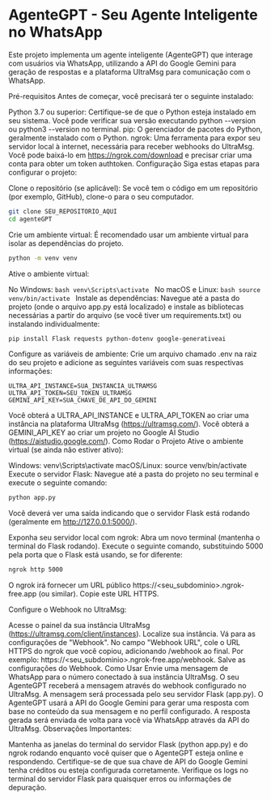 <h1>AgenteGPT - Seu Agente Inteligente no WhatsApp</h1>

Este projeto implementa um agente inteligente (AgenteGPT) que interage com usuários via WhatsApp, utilizando a API do Google Gemini para geração de respostas e a plataforma UltraMsg para comunicação com o WhatsApp.

Pré-requisitos
Antes de começar, você precisará ter o seguinte instalado:

Python 3.7 ou superior: Certifique-se de que o Python esteja instalado em seu sistema. Você pode verificar sua versão executando python --version ou python3 --version no terminal.
pip: O gerenciador de pacotes do Python, geralmente instalado com o Python.
ngrok: Uma ferramenta para expor seu servidor local à internet, necessária para receber webhooks do UltraMsg. Você pode baixá-lo em https://ngrok.com/download e precisar criar uma conta para obter um token authtoken.
Configuração
Siga estas etapas para configurar o projeto:

Clone o repositório (se aplicável):
Se você tem o código em um repositório (por exemplo, GitHub), clone-o para o seu computador.
```bash
git clone SEU_REPOSITORIO_AQUI
cd agenteGPT
```

Crie um ambiente virtual:
É recomendado usar um ambiente virtual para isolar as dependências do projeto.
```bash
python -m venv venv
```
Ative o ambiente virtual:

No Windows: ```bash venv\Scripts\activate ```
No macOS e Linux: ```bash source venv/bin/activate ```
Instale as dependências:
Navegue até a pasta do projeto (onde o arquivo app.py está localizado) e instale as bibliotecas necessárias a partir do arquivo (se você tiver um requirements.txt) ou instalando individualmente:
```bash
pip install Flask requests python-dotenv google-generativeai
```

Configure as variáveis de ambiente:
Crie um arquivo chamado .env na raiz do seu projeto e adicione as seguintes variáveis com suas respectivas informações:
```
ULTRA_API_INSTANCE=SUA_INSTANCIA_ULTRAMSG
ULTRA_API_TOKEN=SEU_TOKEN_ULTRAMSG
GEMINI_API_KEY=SUA_CHAVE_DE_API_DO_GEMINI
```

Você obterá a ULTRA_API_INSTANCE e ULTRA_API_TOKEN ao criar uma instância na plataforma UltraMsg (https://ultramsg.com/).
Você obterá a GEMINI_API_KEY ao criar um projeto no Google AI Studio (https://aistudio.google.com/).
Como Rodar o Projeto
Ative o ambiente virtual (se ainda não estiver ativo):

Windows: venv\\Scripts\\activate
macOS/Linux: source venv/bin/activate
Execute o servidor Flask:
Navegue até a pasta do projeto no seu terminal e execute o seguinte comando:
```bash
python app.py
```
Você deverá ver uma saída indicando que o servidor Flask está rodando (geralmente em http://127.0.0.1:5000/).

Exponha seu servidor local com ngrok:
Abra um novo terminal (mantenha o terminal do Flask rodando). Execute o seguinte comando, substituindo 5000 pela porta que o Flask está usando, se for diferente:
```bash
ngrok http 5000
```
O ngrok irá fornecer um URL público https://<seu_subdominio>.ngrok-free.app (ou similar). Copie este URL HTTPS.

Configure o Webhook no UltraMsg:

Acesse o painel da sua instância UltraMsg (https://ultramsg.com/client/instances).
Localize sua instância.
Vá para as configurações de "Webhook".
No campo "Webhook URL", cole o URL HTTPS do ngrok que você copiou, adicionando /webhook ao final. Por exemplo: https://<seu_subdominio>.ngrok-free.app/webhook.
Salve as configurações do Webhook.
Como Usar
Envie uma mensagem de WhatsApp para o número conectado à sua instância UltraMsg.
O seu AgenteGPT receberá a mensagem através do webhook configurado no UltraMsg.
A mensagem será processada pelo seu servidor Flask (app.py).
O AgenteGPT usará a API do Google Gemini para gerar uma resposta com base no conteúdo da sua mensagem e no perfil configurado.
A resposta gerada será enviada de volta para você via WhatsApp através da API do UltraMsg.
Observações Importantes:

Mantenha as janelas do terminal do servidor Flask (python app.py) e do ngrok rodando enquanto você quiser que o AgenteGPT esteja online e respondendo.
Certifique-se de que sua chave de API do Google Gemini tenha créditos ou esteja configurada corretamente.
Verifique os logs no terminal do servidor Flask para quaisquer erros ou informações de depuração.
